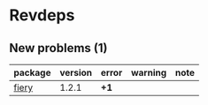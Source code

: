 # Revdeps

## New problems (1)

|package |version |error  |warning |note |
|:-------|:-------|:------|:-------|:----|
|[fiery](problems.md#fiery)|1.2.1   |__+1__ |        |     |

